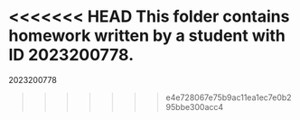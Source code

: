 <<<<<<< HEAD
This folder contains homework written by a student with ID 2023200778.
=======
2023200778
>>>>>>> e4e728067e75b9ac11ea1ec7e0b295bbe300acc4
